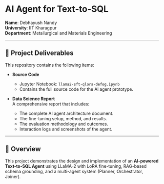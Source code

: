 # AI Agent for Text-to-SQL

**Name**: Debhayush Nandy  
**University**: IIT Kharagpur  
**Department**: Metallurgical and Materials Engineering  

---

## 📌 Project Deliverables

This repository contains the following items:

- **Source Code**  
  - Jupyter Notebook: `llama2-sft-qlora-defog.ipynb`  
  - Contains the full source code for the AI agent prototype.

- **Data Science Report**  
  A comprehensive report that includes:  
  - The complete AI agent architecture document.  
  - The fine-tuning setup, method, and results.  
  - The evaluation methodology and outcomes.  
  - Interaction logs and screenshots of the agent.  

---

## 🚀 Overview
This project demonstrates the design and implementation of an **AI-powered Text-to-SQL Agent** using LLaMA-2 with LoRA fine-tuning, RAG-based schema grounding, and a multi-agent system (Planner, Orchestrator, Joiner).

